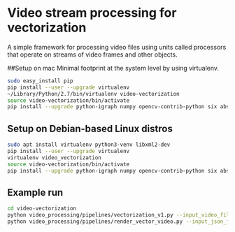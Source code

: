 # Video stream processing for vectorization

A simple framework for processing video files using units called processors
that operate on streams of video frames and other objects.

##Setup on mac
Minimal footprint at the system level by using virtualenv.
```sh
sudo easy_install pip
pip install --user --upgrade virtualenv
~/Library/Python/2.7/bin/virtualenv video-vectorization
source video-vectorization/bin/activate
pip install --upgrade python-igraph numpy opencv-contrib-python six absl-py
```

## Setup on Debian-based Linux distros
```sh
sudo apt install virtualenv python3-venv libxml2-dev
pip install --user --upgrade virtualenv
virtualenv video_vectorization
source video-vectorization/bin/activate
pip install --upgrade python-igraph numpy opencv-contrib-python six absl-py
```

## Example run
```sh
cd video-vectorization
python video_processing/pipelines/vectorization_v1.py --input_video_file vectorization/exponents.mp4 --cursor_template_file vectorization/cursor_1.png
python video_processing/pipelines/render_vector_video.py --input_json_file data.json --background_image_file background.png --output_video_file test.avi
```
